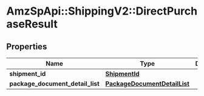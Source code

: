 # AmzSpApi::ShippingV2::DirectPurchaseResult

## Properties
Name | Type | Description | Notes
------------ | ------------- | ------------- | -------------
**shipment_id** | [**ShipmentId**](ShipmentId.md) |  | 
**package_document_detail_list** | [**PackageDocumentDetailList**](PackageDocumentDetailList.md) |  | [optional] 

